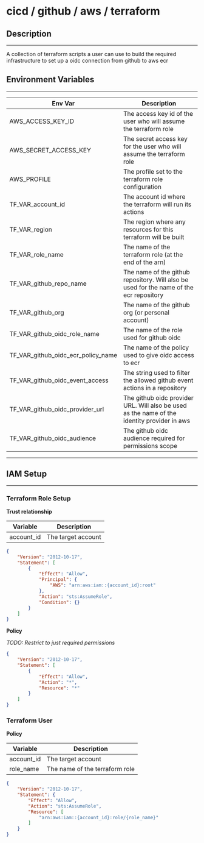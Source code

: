 # cicd / github / aws / terraform

## Description

---
A collection of terraform scripts a user can use to build the required infrastructure to set up a oidc connection from github to aws ecr 

## Environment Variables

---
| Env Var                            | Description                                                      |
|------------------------------------|------------------------------------------------------------------|
| AWS_ACCESS_KEY_ID                  | The access key id of the user who will assume the terraform role |
| AWS_SECRET_ACCESS_KEY              | The secret access key for the user who will assume the terraform role |
| AWS_PROFILE                        | The profile set to the terraform role configuration |
| TF_VAR_account_id                  | The account id where the terraform will run its actions |
| TF_VAR_region                      | The region where any resources for this terraform will be built |
| TF_VAR_role_name                   | The name of the terraform role (at the end of the arn) |
| TF_VAR_github_repo_name            | The name of the github repository. Will also be used for the name of the ecr repository |
| TF_VAR_github_org                  | The name of the github org (or personal account) |
| TF_VAR_github_oidc_role_name       | The name of the role used for github oidc |
| TF_VAR_github_oidc_ecr_policy_name | The name of the policy used to give oidc access to ecr |
| TF_VAR_github_oidc_event_access    | The string used to filter the allowed github event actions in a repository |
| TF_VAR_github_oidc_provider_url | The github oidc provider URL. Will also be used as the name of the identity provider in aws |
| TF_VAR_github_oidc_audience | The github oidc audience required for permissions scope |

---
## IAM Setup

-----
### Terraform Role Setup

**Trust relationship**

| Variable | Description |
| -------- | ----------- |
| account_id | The target account |

```json
{
    "Version": "2012-10-17",
    "Statement": [
        {
            "Effect": "Allow",
            "Principal": {
                "AWS": "arn:aws:iam::{account_id}:root"
            },
            "Action": "sts:AssumeRole",
            "Condition": {}
        }
    ]
}
```

**Policy**

_TODO: Restrict to just required permissions_
```json
{
    "Version": "2012-10-17",
    "Statement": [
        {
            "Effect": "Allow",
            "Action": "*",
            "Resource": "*"
        }
    ]
}
```

### Terraform User

**Policy**

| Variable | Description |
| -------- | ----------- |
| account_id | The target account |
| role_name | The name of the terraform role |

```json
{
    "Version": "2012-10-17",
    "Statement": {
        "Effect": "Allow",
        "Action": "sts:AssumeRole",
        "Resource": [
            "arn:aws:iam::{account_id}:role/{role_name}"
        ]
    }
}
```